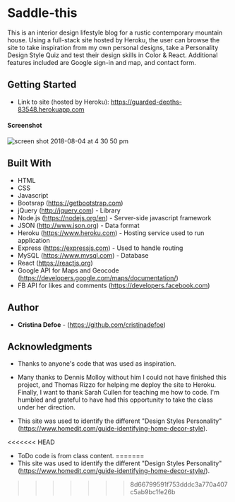 # Saddle-this

This is an interior design lifestyle blog for a rustic contemporary mountain house. Using a full-stack site hosted by Heroku, the user can browse the site to take inspiration from my own personal designs, take a Personality Design Style Quiz and test their design skills in Color & React. Additional features included are Google sign-in and map, and contact form.

## Getting Started

* Link to site (hosted by Heroku): https://guarded-depths-83548.herokuapp.com

#### Screenshot

![screen shot 2018-08-04 at 4 30 50 pm](https://user-images.githubusercontent.com/35505038/43680959-d715fb8c-9803-11e8-9ace-7141d29a2f1c.png)

## Built With

* HTML
* CSS
* Javascript 
* Bootsrap (https://getbootstrap.com)
* jQuery (http://jquery.com) - Library
* Node.js (https://nodejs.org/en) - Server-side javascript framework
* JSON (http://www.json.org) - Data format 
* Heroku (https://www.heroku.com) - Hosting service used to run application
* Express (https://expressjs.com) - Used to handle routing
* MySQL (https://www.mysql.com) - Database
* React (https://reactjs.org)
* Google API for Maps and Geocode (https://developers.google.com/maps/documentation/)
* FB API for likes and comments (https://developers.facebook.com)

## Author

* **Cristina Defoe** - (https://github.com/cristinadefoe)

## Acknowledgments

* Thanks to anyone's code that was used as inspiration.

* Many thanks to Dennis Molloy without him I could not have finished this project, and Thomas Rizzo for helping me deploy the site to Heroku. Finally, I want to thank Sarah Cullen for teaching me how to code. I'm humbled and grateful to have had this opportunity to take the class under her direction. 

* This site was used to identify the different "Design Styles Personality" (https://www.homedit.com/guide-identifying-home-decor-style).

<<<<<<< HEAD
* ToDo code is from class content.
=======
* This site was used to identify the different "Design Styles Personality" (https://www.homedit.com/guide-identifying-home-decor-style/).
>>>>>>> 8d66799591f753dddc3a770a407c5ab9bc1fe26b

